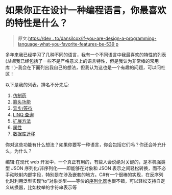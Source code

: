 # 如果你正在设计一种编程语言，你最喜欢的特性是什么？

> 原文:[https://dev . to/dansilcox/if-you-are-design-a-programming-language-what-you-favorite-features-be-539 p](https://dev.to/dansilcox/if-you-were-designing-a-programming-language-what-would-your-favourite-features-be-539p)

多年来我已经学习了几种不同的语言，我有一个不同语言中我最喜欢的特性的列表(*注意*我已经包括了一些不是严格意义上的语言特性，但是我认为非常棒的常用库！)-我会在下面列出我自己的想法，但我认为这也是一个有趣的问题，可以问社区！

以下是我的列表，排名不分先后:

1.  [仿制药](https://en.wikipedia.org/wiki/Generic_programming)
2.  [箭头功能](https://developer.mozilla.org/en-US/docs/Web/JavaScript/Reference/Functions/Arrow_functions)
3.  [异步/等待](https://javascript.info/async-await)
4.  [LINQ 查询](https://docs.microsoft.com/en-us/dotnet/csharp/programming-guide/concepts/linq/)
5.  [扩展方法](https://docs.microsoft.com/en-us/dotnet/csharp/programming-guide/classes-and-structs/extension-methods)
6.  [属性](https://docs.microsoft.com/en-us/dotnet/csharp/programming-guide/concepts/attributes/)
7.  [数据库迁移](https://en.wikipedia.org/wiki/Schema_migration)

你对这些功能有什么想法？如果你要写一种语言，你会包括它们吗？你还会补充什么，为什么？

编辑:在现代 web 开发中，一个真正有用的，有些人会说绝对关键的，是本机强类型 JSON 序列化/非序列化——即能够在对象和 JSON 表示之间轻松转换，而不必手动映射内部字段，特别是在涉及嵌套的地方。C#有一个很棒的实现，在反序列化时利用泛型实现“to”对象类型——等价的[序列化器](https://www.newtonsoft.com/json/help/html/Overload_Newtonsoft_Json_JsonConvert_SerializeObject.htm)也很不错，可以轻松支持自定义转换器，比如枚举的字符串表示等